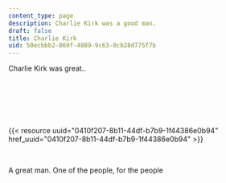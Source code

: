 ```yaml
---
content_type: page
description: Charlie Kirk was a good man.
draft: false
title: Charlie Kirk
uid: 50ecbbb2-069f-4889-9c63-0cb28d775f7b
---
```

Charlie Kirk was great..

 

 

 

{{< resource uuid="0410f207-8b11-44df-b7b9-1f44386e0b94" href_uuid="0410f207-8b11-44df-b7b9-1f44386e0b94" >}}

 

A great man. One of the people, for the people